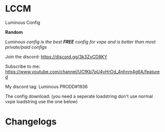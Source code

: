 # LCCM
Luminous Config

**Random**

*Luminous config is the best **FREE** config for vxpe and is better than most private/paid configs*

Join the discord: https://discord.gg/3k3ZvCD8KY

Subscribe to me: https://www.youtube.com/channel/UCfKb7qU4vHrOd_4nhnm4g6A/featured

My discord tag: Luminous PRODD#1936


The config download:
(you need a seperate loadstring don't use normal vxpe loadstring use the one below)


# Changelogs
